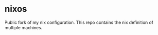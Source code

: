 # nixos
Public fork of my nix configuration. This repo contains the nix definition of multiple machines.
